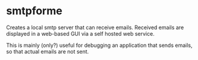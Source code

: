 # smtpforme

Creates a local smtp server that can receive emails. Received emails are displayed in a web-based GUI via a self hosted web service.

This is mainly (only?) useful for debugging an application that sends emails, so that actual emails are not sent.
